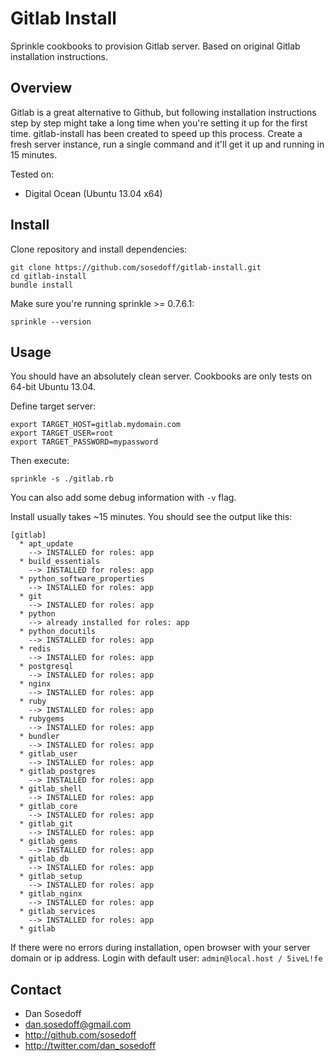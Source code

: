 # Gitlab Install

Sprinkle cookbooks to provision Gitlab server. Based on original Gitlab
installation instructions.

## Overview

Gitlab is a great alternative to Github, but following installation instructions
step by step might take a long time when you're setting it up for the first time. 
gitlab-install has been created to speed up this process. Create a fresh server 
instance, run a single command and it'll get it up and running in 15 minutes.

Tested on:

- Digital Ocean (Ubuntu 13.04 x64)

## Install

Clone repository and install dependencies:

```
git clone https://github.com/sosedoff/gitlab-install.git
cd gitlab-install
bundle install
```

Make sure you're running sprinkle >= 0.7.6.1:

```
sprinkle --version
```

## Usage

You should have an absolutely clean server. 
Cookbooks are only tests on 64-bit Ubuntu 13.04. 

Define target server:

```
export TARGET_HOST=gitlab.mydomain.com
export TARGET_USER=root
export TARGET_PASSWORD=mypassword
```

Then execute:

```
sprinkle -s ./gitlab.rb
```

You can also add some debug information with `-v` flag.

Install usually takes ~15 minutes. You should see the output like this:

```
[gitlab]
  * apt_update
    --> INSTALLED for roles: app
  * build_essentials
    --> INSTALLED for roles: app
  * python_software_properties
    --> INSTALLED for roles: app
  * git
    --> INSTALLED for roles: app
  * python
    --> already installed for roles: app
  * python_docutils
    --> INSTALLED for roles: app
  * redis
    --> INSTALLED for roles: app
  * postgresql
    --> INSTALLED for roles: app
  * nginx
    --> INSTALLED for roles: app
  * ruby
    --> INSTALLED for roles: app
  * rubygems
    --> INSTALLED for roles: app
  * bundler
    --> INSTALLED for roles: app
  * gitlab_user
    --> INSTALLED for roles: app
  * gitlab_postgres
    --> INSTALLED for roles: app
  * gitlab_shell
    --> INSTALLED for roles: app
  * gitlab_core
    --> INSTALLED for roles: app
  * gitlab_git
    --> INSTALLED for roles: app
  * gitlab_gems
    --> INSTALLED for roles: app
  * gitlab_db
    --> INSTALLED for roles: app
  * gitlab_setup
    --> INSTALLED for roles: app
  * gitlab_nginx
    --> INSTALLED for roles: app
  * gitlab_services
    --> INSTALLED for roles: app
  * gitlab
```

If there were no errors during installation, open browser with your server domain
or ip address. Login with default user: `admin@local.host / 5iveL!fe`

## Contact

- Dan Sosedoff
- dan.sosedoff@gmail.com
- http://github.com/sosedoff
- http://twitter.com/dan_sosedoff